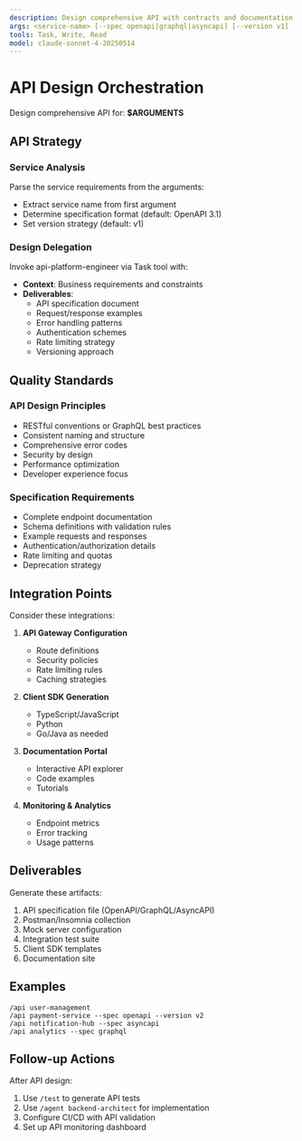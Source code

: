 ```yaml
---
description: Design comprehensive API with contracts and documentation
args: <service-name> [--spec openapi|graphql|asyncapi] [--version v1]
tools: Task, Write, Read
model: claude-sonnet-4-20250514
---
```


# API Design Orchestration

Design comprehensive API for: **$ARGUMENTS**

## API Strategy

### Service Analysis
Parse the service requirements from the arguments:
- Extract service name from first argument
- Determine specification format (default: OpenAPI 3.1)
- Set version strategy (default: v1)

### Design Delegation

Invoke api-platform-engineer via Task tool with:
- **Context**: Business requirements and constraints
- **Deliverables**:
  - API specification document
  - Request/response examples
  - Error handling patterns
  - Authentication schemes
  - Rate limiting strategy
  - Versioning approach

## Quality Standards

### API Design Principles
- RESTful conventions or GraphQL best practices
- Consistent naming and structure
- Comprehensive error codes
- Security by design
- Performance optimization
- Developer experience focus

### Specification Requirements
- Complete endpoint documentation
- Schema definitions with validation rules
- Example requests and responses
- Authentication/authorization details
- Rate limiting and quotas
- Deprecation strategy

## Integration Points

Consider these integrations:
1. **API Gateway Configuration**
   - Route definitions
   - Security policies
   - Rate limiting rules
   - Caching strategies

2. **Client SDK Generation**
   - TypeScript/JavaScript
   - Python
   - Go/Java as needed

3. **Documentation Portal**
   - Interactive API explorer
   - Code examples
   - Tutorials

4. **Monitoring & Analytics**
   - Endpoint metrics
   - Error tracking
   - Usage patterns

## Deliverables

Generate these artifacts:
1. API specification file (OpenAPI/GraphQL/AsyncAPI)
2. Postman/Insomnia collection
3. Mock server configuration
4. Integration test suite
5. Client SDK templates
6. Documentation site

## Examples

```
/api user-management
/api payment-service --spec openapi --version v2
/api notification-hub --spec asyncapi
/api analytics --spec graphql
```

## Follow-up Actions

After API design:
1. Use `/test` to generate API tests
2. Use `/agent backend-architect` for implementation
3. Configure CI/CD with API validation
4. Set up API monitoring dashboard